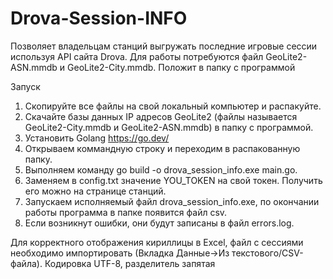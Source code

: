 # Drova-Session-INFO
Позволяет владельцам станций выгружать последние игровые сессии используя API сайта Drova.
Для работы потребуются файл GeoLite2-ASN.mmdb и GeoLite2-City.mmdb. Положит в папку с программой

Запуск

1. Скопируйте все файлы на свой локальный компьютер и распакуйте.
2. Скачайте базы данных IP адресов GeoLite2 (файлы называется GeoLite2-City.mmdb и GeoLite2-ASN.mmdb) в папку с программой.
3. Установить Golang https://go.dev/
4. Открываем коммандную строку и переходим в распакованную папку.
5. Выполняем команду go build -o drova_session_info.exe main.go.
6. Заменяем в config.txt значение YOU_TOKEN на свой токен. Получить его можно на странице станций.
7. Запускаем исполняемый файл drova_session_info.exe, по окончании работы программа в папке появится файл csv.
8. Если возникнут ошибки, они будут записаны в файл errors.log.

Для корректного отображения кириллицы в Excel, файл с сессиями необходимо импортировать (Вкладка Данные->Из текстового/CSV-файла). Кодировка UTF-8, разделитель запятая
